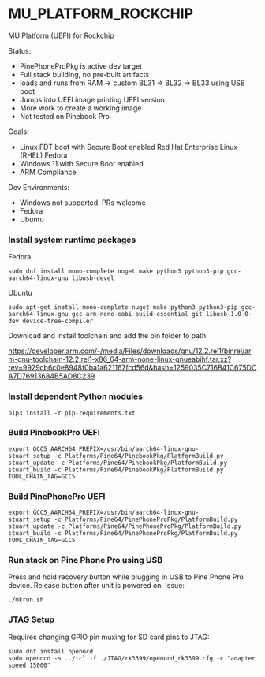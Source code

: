 # MU_PLATFORM_ROCKCHIP

MU Platform (UEFI) for Rockchip

Status:
* PinePhoneProPkg is active dev target
* Full stack building, no pre-built artifacts
* loads and runs from RAM -> custom BL31 -> BL32 -> BL33 using USB boot
* Jumps into UEFI image printing UEFI version
* More work to create a working image
* Not tested on Pinebook Pro

Goals:
* Linux FDT boot with Secure Boot enabled
  Red Hat Enterprise Linux (RHEL)
  Fedora
* Windows 11 with Secure Boot enabled
* ARM Compliance

Dev Environments:
* Windows not supported, PRs welcome
* Fedora
* Ubuntu

### Install system runtime packages

Fedora

    sudo dnf install mono-complete nuget make python3 python3-pip gcc-aarch64-linux-gnu libusb-devel

Ubuntu

    sudo apt-get install mono-complete nuget make python3 python3-pip gcc-aarch64-linux-gnu gcc-arm-none-eabi build-essential git libusb-1.0-0-dev device-tree-compiler


Download and install toolchain and add the bin folder to path

https://developer.arm.com/-/media/Files/downloads/gnu/12.2.rel1/binrel/arm-gnu-toolchain-12.2.rel1-x86_64-arm-none-linux-gnueabihf.tar.xz?rev=9929cb6c0e8948f0ba1a621167fcd56d&hash=1259035C716B41C675DCA7D76913684B5AD8C239

### Install dependent Python modules

    pip3 install -r pip-requirements.txt

### Build PinebookPro UEFI

    export GCC5_AARCH64_PREFIX=/usr/bin/aarch64-linux-gnu-
    stuart_setup -c Platforms/Pine64/PinebookPkg/PlatformBuild.py
    stuart_update -c Platforms/Pine64/PinebookPkg/PlatformBuild.py
    stuart_build -c Platforms/Pine64/PinebookPkg/PlatformBuild.py TOOL_CHAIN_TAG=GCC5

### Build PinePhonePro UEFI

    export GCC5_AARCH64_PREFIX=/usr/bin/aarch64-linux-gnu-
    stuart_setup -c Platforms/Pine64/PinePhoneProPkg/PlatformBuild.py
    stuart_update -c Platforms/Pine64/PinePhoneProPkg/PlatformBuild.py
    stuart_build -c Platforms/Pine64/PinePhoneProPkg/PlatformBuild.py TOOL_CHAIN_TAG=GCC5

### Run stack on Pine Phone Pro using USB

Press and hold recovery button while plugging in USB to Pine Phone Pro device.  Release button after unit is powered on.  Issue:

    ./mkrun.sh

### JTAG Setup

Requires changing GPIO pin muxing for SD card pins to JTAG:

    sudo dnf install openocd
    sudo openocd -s ../tcl -f ./JTAG/rk3399/openocd_rk3399.cfg -c "adapter speed 15000"
